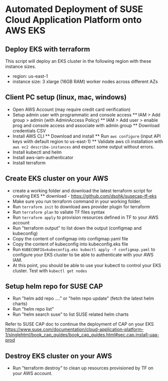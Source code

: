 # Automated Deployment of SUSE Cloud Application Platform onto AWS EKS

## Deploy EKS with terraform

This script will deploy an EKS cluster in the following region with these instance sizes.
* region: us-east-1
* instance size: 3 xlarge (16GB RAM) worker nodes across different AZs

## Client PC setup (linux, mac, windows)

* Open AWS Account (may require credit card verification)
* Setup admin user with programmatic and console access
** IAM > Add group > admin (with AdminAccess Policy)
** IAM > Add user > enable prog and console access and associate with admin group
** Download credentials CSV
* Install AWS CLI
** Download and install
** Run `aws configure` (input API keys wiith default region to us-east-1)
** Validate aws cli installation with `aws ec2 describe-instances` and expect some output without errors.
* Install kubectl and helm
* Install aws-iam-authenticator
* Install terraform

## Create EKS cluster on your AWS

* create a working folder and download the latest terraform script for creating EKS
** download - https://github.com/dsohk/susecap-tf-eks
* Make sure you run terraform command in your working folder.
* Run `terraform init` to download aws provider plugin for terraform
* Run `terraform plan` to valiate TF files syntax
* Run `terraform apply` to provision resources defined in TF to your AWS account
* Run "terraform output" to list down the output (configmap and kubeconfig)
* Copy the content of configmap into configmap.yaml file
* Copy the content of kubeconfig into kubeconfig.eks file
* Run `KUBECONFIG=kubeconfig.eks kubectl apply -f configmap.yaml` to configure your EKS cluster to be able to authenticate with your AWS IAM.
* At this point, you should be able to use your kubectl to control your EKS cluster. Test with `kubectl get nodes`

## Setup helm repo for SUSE CAP
* Run "helm add repo ...." or "helm repo update" (fetch the latest helm charts)
* Run "helm repo list"
* Run "helm search suse" to list SUSE related helm charts

Refer to SUSE CAP doc to continue the deployment of CAP on your EKS
https://www.suse.com/documentation/cloud-application-platform-1/singlehtml/book_cap_guides/book_cap_guides.html#sec.cap.install-uaa-prod


## Destroy EKS cluster on your AWS

* Run "terraform destroy" to clean up resources provisioned by TF on your AWS account.
